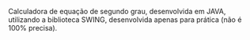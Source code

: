 Calculadora de equação de segundo grau, desenvolvida em JAVA, utilizando a biblioteca SWING, desenvolvida apenas para prática (não é 100% precisa).

